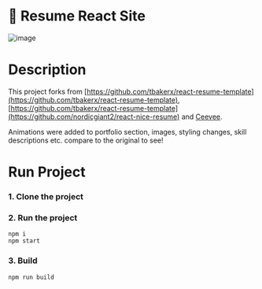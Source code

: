 # :page_with_curl: Resume React Site 

![image](https://user-images.githubusercontent.com/86809275/124368287-c44dbc80-dc2d-11eb-80b4-1f582915dd3d.png)


# Description
This project forks from [https://github.com/tbakerx/react-resume-template](https://github.com/tbakerx/react-resume-template), [https://github.com/tbakerx/react-resume-template](https://github.com/nordicgiant2/react-nice-resume) and [Ceevee](https://www.styleshout.com/free-templates/ceevee/).

Animations were added to portfolio section, images, styling changes, skill descriptions etc. compare to the original to see!

# Run Project
### 1. Clone the project

### 2. Run the project
```shell
npm i
npm start
```

### 3. Build
```shell
npm run build
```

